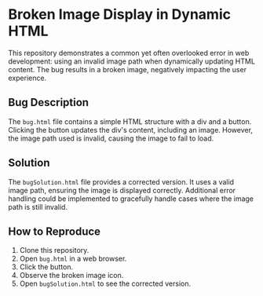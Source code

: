# Broken Image Display in Dynamic HTML

This repository demonstrates a common yet often overlooked error in web development: using an invalid image path when dynamically updating HTML content.  The bug results in a broken image, negatively impacting the user experience.

## Bug Description

The `bug.html` file contains a simple HTML structure with a div and a button.  Clicking the button updates the div's content, including an image. However, the image path used is invalid, causing the image to fail to load.

## Solution

The `bugSolution.html` file provides a corrected version.  It uses a valid image path, ensuring the image is displayed correctly.  Additional error handling could be implemented to gracefully handle cases where the image path is still invalid. 

## How to Reproduce

1. Clone this repository.
2. Open `bug.html` in a web browser.
3. Click the button.
4. Observe the broken image icon.
5. Open `bugSolution.html` to see the corrected version.